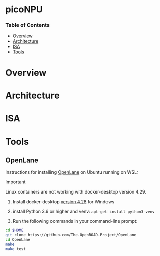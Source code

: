 # picoNPU


### Table of Contents
- [Overview](#overview)
- [Architecture](#architecture)
- [ISA](#isa)
- [Tools](#tools)

# Overview

# Architecture

# ISA

# Tools
## OpenLane
Instructions for installing [OpenLane](https://github.com/The-OpenROAD-Project/OpenLane) on Ubuntu running on WSL:

> [!IMPORTANT]
> 
> Linux containers are not working with docker-desktop version 4.29. 
>


1. Install docker-desktop [version 4.28](https://docs.docker.com/desktop/release-notes/?utm_campaign=prompt-dd-users-on-older-versions-to-upgrade&utm_medium=docker-desktop&utm_source=tip-of-the-day#4280) for Windows

2. install Python 3.6 or higher and venv: `apt-get install python3-venv`

3. Run the following commands in your command-line prompt:

```sh
cd $HOME
git clone https://github.com/The-OpenROAD-Project/OpenLane
cd OpenLane
make
make test
```